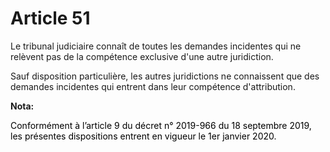 # Article 51

Le tribunal judiciaire connaît de toutes les demandes incidentes qui ne relèvent pas de la compétence exclusive d'une autre
juridiction.

Sauf disposition particulière, les autres juridictions ne connaissent que des demandes incidentes qui entrent dans leur
compétence d'attribution.

**Nota:**

<font color="black">Conformément à l’article 9 du décret n° 2019-966 du 18 septembre 2019, les présentes dispositions entrent
en vigueur le 1er janvier 2020.</font>

